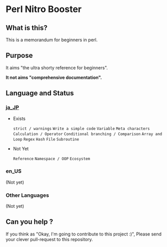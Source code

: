 # Perl Nitro Booster

## What is this?

This is a memorandum for beginners in perl.

## Purpose

It aims "the ultra shorty reference for beginners".

**It not aims "comprehensive documentation".**

## Language and Status

### [ja\_JP](https://github.com/ytnobody/perl-nitrobooster/blob/master/ja_JP.md)

* Exists

  `strict / warnings`
  `Write a simple code`
  `Variable`
  `Meta characters`
  `Calculation / Operator`
  `Conditional branching / Comparison`
  `Array and Loop`
  `Regex`
  `Hash`
  `File`
  `Subroutine`

* Not Yet

  `Reference`
  `Namespace / OOP`
  `Ecosystem`

### en\_US

(Not yet)

### Other Languages

(Not yet)

## Can you help ?

If you think as "Okay, I'm going to contribute to this project :)", Please send your clever pull-request to this repository.


